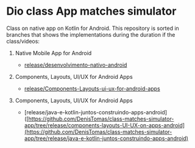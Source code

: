 # Dio class App matches simulator

Class on native app on Kotlin for Android. This repository is sorted in branches that shows the implementations during the duration if the class/videos:

1. Native Mobile App for Android
    - [release/desenvolvimento-nativo-android](https://github.com/DenisTomas/class-matches-simulator-app/tree/release/desenvolvimento-nativo-android)
    
2. Components, Layouts, UI/UX for Android Apps
    - [release/Components-Layouts-ui-ux-for-android-apps](https://github.com/DenisTomas/class-matches-simulator-app/tree/release/components-layouts-UI-UX-on-apps-android)

3. Components, Layouts, UI/UX for Android Apps
    - [release/java-e-kotlin-juntos-construindo-apps-android]([https://github.com/DenisTomas/class-matches-simulator-app/tree/release/components-layouts-UI-UX-on-apps-android](https://github.com/DenisTomas/class-matches-simulator-app/tree/release/java-e-kotlin-juntos-construindo-apps-android)
